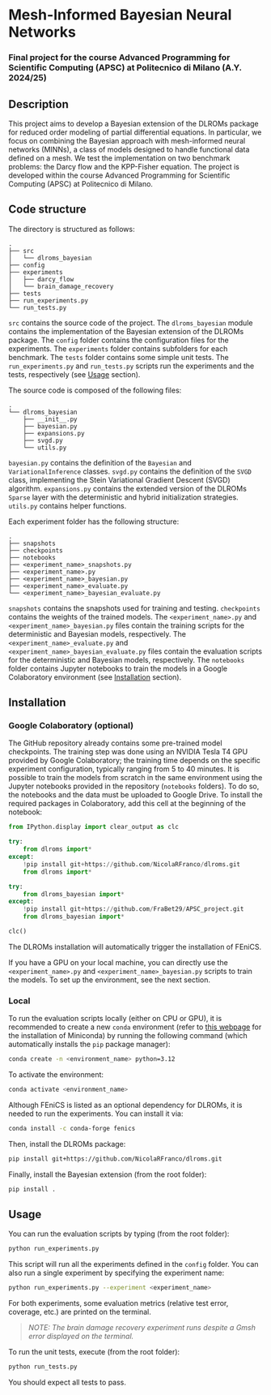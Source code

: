 # Mesh-Informed Bayesian Neural Networks

### Final project for the course Advanced Programming for Scientific Computing (APSC) at Politecnico di Milano (A.Y. 2024/25)

## Description

This project aims to develop a Bayesian extension of the DLROMs package for reduced order modeling of partial differential equations. In particular, we focus on combining the Bayesian approach with mesh-informed neural networks (MINNs), a class of models designed to handle functional data defined on a mesh. We test the implementation on two benchmark problems: the Darcy flow and the KPP-Fisher equation. The project is developed within the course Advanced Programming for Scientific Computing (APSC) at Politecnico di Milano.

## Code structure

The directory is structured as follows:

```
.
├── src
│   └── dlroms_bayesian
├── config
├── experiments
│   ├── darcy_flow
│   └── brain_damage_recovery
├── tests
├── run_experiments.py
└── run_tests.py
```

```src``` contains the source code of the project. The ```dlroms_bayesian``` module contains the implementation of the Bayesian extension of the DLROMs package. The ```config``` folder contains the configuration files for the experiments. The ```experiments``` folder contains subfolders for each benchmark. The ```tests``` folder contains some simple unit tests. The ```run_experiments.py```  and ```run_tests.py``` scripts run the experiments and the tests, respectively (see [Usage](#usage) section).

The source code is composed of the following files:

```
.
└── dlroms_bayesian
    ├── __init__.py
    ├── bayesian.py
    ├── expansions.py
    ├── svgd.py
    └── utils.py
```

```bayesian.py``` contains the definition of the ```Bayesian``` and ```VariationalInference``` classes. ```svgd.py``` contains the definition of the ```SVGD``` class, implementing the Stein Variational Gradient Descent (SVGD) algorithm. ```expansions.py``` contains the extended version of the DLROMs ```Sparse``` layer with the deterministic and hybrid initialization strategies. ```utils.py``` contains helper functions.

Each experiment folder has the following structure:

```
.
├── snapshots
├── checkpoints
├── notebooks
├── <experiment_name>_snapshots.py
├── <experiment_name>.py
├── <experiment_name>_bayesian.py
├── <experiment_name>_evaluate.py
└── <experiment_name>_bayesian_evaluate.py
```

```snapshots``` contains the snapshots used for training and testing. ```checkpoints``` contains the weights of the trained models. The ```<experiment_name>.py``` and ```<experiment_name>_bayesian.py``` files contain the training scripts for the deterministic and Bayesian models, respectively. The ```<experiment_name>_evaluate.py``` and ```<experiment_name>_bayesian_evaluate.py``` files contain the evaluation scripts for the deterministic and Bayesian models, respectively. The ```notebooks``` folder contains Jupyter notebooks to train the models in a Google Colaboratory environment (see [Installation](#installation) section).

## Installation <a name="installation"></a>

### Google Colaboratory (optional)

The GitHub repository already contains some pre-trained model checkpoints. The training step was done using an NVIDIA Tesla T4 GPU provided by Google Colaboratory; the training time depends on the specific experiment configuration, typically ranging from 5 to 40 minutes. It is possible to train the models from scratch in the same environment using the Jupyter notebooks provided in the repository (```notebooks``` folders). To do so, the notebooks and the data must be uploaded to Google Drive. To install the required packages in Colaboratory, add this cell at the beginning of the notebook:

```python
from IPython.display import clear_output as clc

try:
    from dlroms import*
except:
    !pip install git+https://github.com/NicolaRFranco/dlroms.git
    from dlroms import*

try:
    from dlroms_bayesian import*
except:
    !pip install git+https://github.com/FraBet29/APSC_project.git
    from dlroms_bayesian import*

clc()
```

The DLROMs installation will automatically trigger the installation of FEniCS. 

If you have a GPU on your local machine, you can directly use the ```<experiment_name>.py``` and ```<experiment_name>_bayesian.py``` scripts to train the models. To set up the environment, see the next section.

### Local

To run the evaluation scripts locally (either on CPU or GPU), it is recommended to create a new ```conda``` environment (refer to [this webpage](https://docs.anaconda.com/miniconda/install/) for the installation of Miniconda) by running the following command (which automatically installs the ```pip``` package manager):

```bash
conda create -n <environment_name> python=3.12
```

To activate the environment:

```bash
conda activate <environment_name>
```

Although FEniCS is listed as an optional dependency for DLROMs, it is needed to run the experiments. You can install it via:

```bash
conda install -c conda-forge fenics
```

Then, install the DLROMs package:

```bash
pip install git+https://github.com/NicolaRFranco/dlroms.git
```

Finally, install the Bayesian extension (from the root folder):

```bash
pip install .
```

## Usage <a name="usage"></a>

You can run the evaluation scripts by typing (from the root folder):

```bash
python run_experiments.py
```

This script will run all the experiments defined in the ```config``` folder. You can also run a single experiment by specifying the experiment name:

```bash
python run_experiments.py --experiment <experiment_name>
```

For both experiments, some evaluation metrics (relative test error, coverage, etc.) are printed on the terminal.

> _NOTE: The brain damage recovery experiment runs despite a Gmsh error displayed on the terminal._

To run the unit tests, execute (from the root folder):

```bash
python run_tests.py
```

You should expect all tests to pass.
